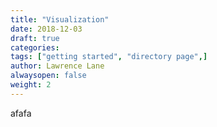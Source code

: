 ```yaml
---
title: "Visualization"
date: 2018-12-03
draft: true
categories:
tags: ["getting started", "directory page",]
author: Lawrence Lane
alwaysopen: false
weight: 2
---
```


afafa 
